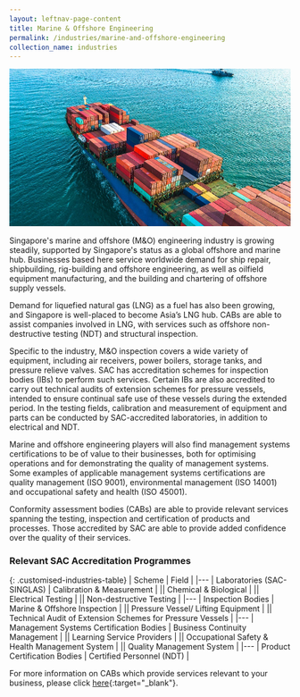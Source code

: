 ```yaml
---
layout: leftnav-page-content
title: Marine & Offshore Engineering
permalink: /industries/marine-and-offshore-engineering
collection_name: industries
---
```


![Marine and Offshore Engineering Industry](/images/industries/marine.jpg)

Singapore's marine and offshore (M&O) engineering industry is growing steadily, supported by Singapore's status as a global offshore and marine hub. Businesses based here service worldwide demand for ship repair, shipbuilding, rig-building and offshore engineering, as well as oilfield equipment manufacturing, and the building and chartering of offshore supply vessels. 

Demand for liquefied natural gas (LNG) as a fuel has also been growing, and Singapore is well-placed to become Asia’s LNG hub. CABs are able to assist companies involved in LNG, with services such as offshore non-destructive testing (NDT) and structural inspection. 

Specific to the industry, M&O inspection covers a wide variety of equipment, including air receivers, power boilers, storage tanks, and pressure relieve valves. SAC has accreditation schemes for inspection bodies (IBs) to perform such services. Certain IBs are also accredited to carry out technical audits of extension schemes for pressure vessels, intended to ensure continual safe use of these vessels during the extended period. In the testing fields, calibration and measurement of equipment and parts can be conducted by SAC-accredited laboratories, in addition to electrical and NDT.

Marine and offshore engineering players will also find management systems certifications to be of value to their businesses, both for optimising operations and for demonstrating the quality of management systems. Some examples of applicable management systems certifications are quality management (ISO 9001), environmental management (ISO 14001) and occupational safety and health (ISO 45001). 

Conformity assessment bodies (CABs) are able to provide relevant services spanning the testing, inspection and certification of products and processes. Those accredited by SAC are able to provide added confidence over the quality of their services.

### Relevant SAC Accreditation Programmes

{: .customised-industries-table}
| Scheme | Field |
|---
| Laboratories (SAC-SINGLAS) | Calibration & Measurement |
|| Chemical & Biological |
|| Electrical Testing |
|| Non-destructive Testing |
|---
| Inspection Bodies | Marine & Offshore Inspection |
|| Pressure Vessel/ Lifting Equipment |
|| Technical Audit of Extension Schemes for Pressure Vessels |
|---
| Management Systems Certification Bodies | Business Continuity Management |
|| Learning Service Providers |
|| Occupational Safety & Health Management System |
|| Quality Management System |
|---
| Product Certification Bodies | Certified Personnel (NDT) |

For more information on CABs which provide services relevant to your business, please click [here](/services/accreditation-services){:target="_blank"}.
